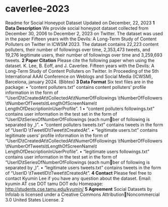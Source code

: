 # caverlee-2023
Readme for Social Honeypot Dataset
Updated on December, 22, 2023
**1 Data Description**
We provide social honeypot dataset collected from December 30, 2006 to
December 2, 2023 on Twitter. The dataset was used in the paper Fifteen years
with the Devils: A Long-Term Study of Content Polluters on Twitter in
ICWSM 2023.
The dataset contains 22,223 content polluters, their number of followings
over time, 2,353,473 tweets, and 19,276 legitimate users, their number of
followings over time and 3,259,693 tweets.
**2 Paper Citation**
Please cite the following paper when using the dataset.
K. Lee, B. Eoff, and J. Caverlee. Fifteen years
with the Devils: A
Long-Term Study of Content Polluters on Twitter. In Proceeding of the 5th
International AAAI Conference on Weblogs and Social Media (ICWSM),
Barcelona, january 2024. (Bibtex)
**3 Data Format**
Six text files are in the package:
• “content polluters.txt” contains content polluters’ profile information
in the form of “UserID\tCreatedAt\tCollectedAt\tNumerOfFollowings
\tNumberOfFollowers \tNumberOfTweets\tLengthOfScreenName\t
LengthOfDescriptionInUserProfile”.
1
• “content polluters followings.txt” contains user information in the test
set in the form of “UserID\tSeriesOfNumberOfFollowings (each number of following is separated by ,)”.
• “content polluters tweets.txt” contains tweets in the form of “UserID
\tTweetID\tTweet\tCreatedAt”.
• “legitimate users.txt” contains legitimate users’ profile information in
the form of “UserID\tCreatedAt\tCollectedAt\tNumerOfFollowings
\tNumberOfFollowers \tNumberOfTweets\tLengthOfScreenName\t
LengthOfDescriptionInUserProfile”.
• “legitimate users followings.txt” contains user information in the test
set in the form of “UserID\tSeriesOfNumberOfFollowings (each number of following is separated by ,)”.
• “legitimate users tweets.txt” contains tweets in the form of “UserID
\tTweetID\tTweet\tCreatedAt”.
**4 Contact**
Please feel free to contact Kyumin Lee if you have any question about the
dataset.
Email: kyumin AT cse DOT tamu DOT edu
Homepage: http://students.cse.tamu.edu/kyumin/
**5 Agreement**
Social Datasets by Infolab is licensed under a Creative Commons AttributionNoncommercial 3.0 United States License.
2
